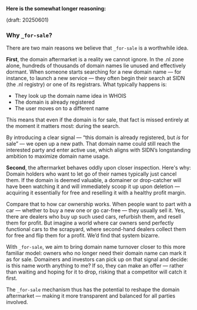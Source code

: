**Here is the somewhat longer reasoning:**

(draft: 20250601)

### Why `_for-sale`?

There are two main reasons we believe that `_for-sale` is a worthwhile idea.

**First**, the domain aftermarket is a reality we cannot ignore. In the .nl zone alone, hundreds of thousands of domain names lie unused and effectively dormant. When someone starts searching for a new domain name — for instance, to launch a new service — they often begin their search at SIDN (the .nl registry) or one of its registrars. What typically happens is:

- They look up the domain name idea in WHOIS  
- The domain is already registered  
- The user moves on to a different name  

This means that even if the domain is for sale, that fact is missed entirely at the moment it matters most: during the search.

By introducing a clear signal — “this domain is already registered, but *is* for sale” — we open up a new path. That domain name could still reach the interested party and enter active use, which aligns with SIDN’s longstanding ambition to maximize domain name usage.

**Second**, the aftermarket behaves oddly upon closer inspection. Here's why:  
Domain holders who want to let go of their names typically just cancel them. If the domain is deemed valuable, a domainer or drop-catcher will have been watching it and will immediately scoop it up upon deletion — acquiring it essentially for free and reselling it with a healthy profit margin.

Compare that to how car ownership works. When people want to part with a car — whether to buy a new one or go car-free — they usually sell it. Yes, there are dealers who buy up such used cars, refurbish them, and resell them for profit. But imagine a world where car owners send perfectly functional cars to the scrapyard, where second-hand dealers collect them for free and flip them for a profit. We’d find that system bizarre.

With `_for-sale`, we aim to bring domain name turnover closer to this more familiar model: owners who no longer need their domain name can mark it as for sale. Domainers and investors can pick up on that signal and decide: is this name worth anything to me? If so, they can make an offer — rather than waiting and hoping for it to drop, risking that a competitor will catch it first.

The `_for-sale` mechanism thus has the potential to reshape the domain aftermarket — making it more transparent and balanced for all parties involved.
